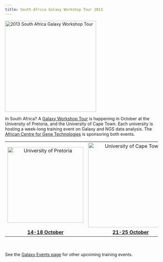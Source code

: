 ```yaml
---
title: South Africa Galaxy Workshop Tour 2013
---
```

<div class='center'>
<img src="/src/images/Logos/SAGalaxyWorkshopTour2013Wide.png" alt="2013 South Africa Galaxy Workshop Tour" width="300" />
</div>



In South Africa?  A [Galaxy Workshop Tour](/src/events/index.md) is happening in October at the University of Pretoria, and the University of Cape Town.  Each university is hosting a week-long training event on Galaxy and NGS data analysis.  The [African Centre for Gene Technologies](http://www.acgt.co.za/) is sponsoring both events.

<table>
  <tr>
    <td style=" text-align: center; width: 280px; border: none;"> <a href='/src/events/UPretoria2013/index.md'><img src="/src/images/Logos/UPretoriaWide.png" alt="University of Pretoria" width="250" /></a> </td>
    <td style=" text-align: center; width: 300px; border: none;"> <a href='/src/events/UCapeTown2013/index.md'><img src="/src/images/Logos/UCapeTownWide.jpg" alt="University of Cape Town" width="280" /></a> </td>
  </tr>
  <tr>
    <td style=" text-align: center; border: none;"> <strong><a href='/src/events/UPretoria2013/index.md'>14-18 October</a></strong> </td>
    <td style=" text-align: center; border: none;"> <strong><a href='/src/events/UCapeTown2013/index.md'>21-25 October</a></strong> </td>
  </tr>
</table>

<br /><br />
See the [Galaxy Events page](/src/events/index.md) for other upcoming training events.
